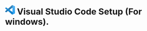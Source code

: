 # ![Visual Studio Code Logo](/Images/Visual_Studio_Code_1.35_icon.svg%20(1).png)  Visual Studio Code Setup (For windows).
